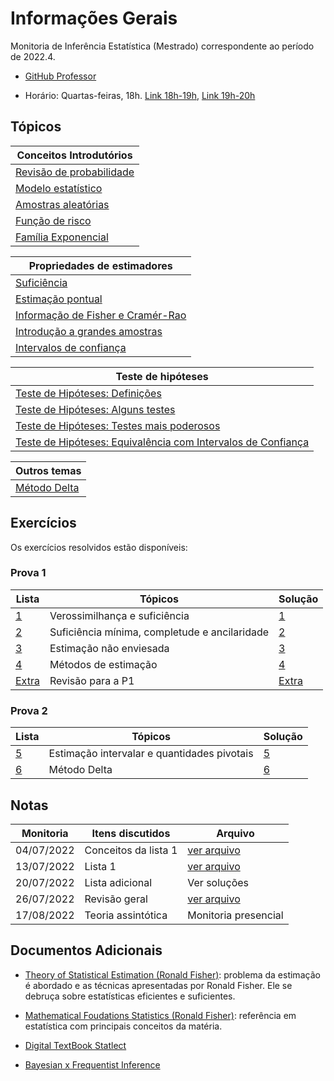 # Informações Gerais 

Monitoria de Inferência Estatística (Mestrado) correspondente ao período de 2022.4.  

- [GitHub Professor](https://github.com/maxbiostat/Statistical_Inference_MSc)

- Horário: Quartas-feiras, 18h. [Link 18h-19h](https://meet.google.com/ebj-cgog-gry), [Link 19h-20h](https://meet.google.com/mrp-noed-qxp) 

## Tópicos 

|Conceitos Introdutórios|
|---|
|[Revisão de probabilidade](/ta-sessions/infestatistica_MSc/probability)|
|[Modelo estatístico](/ta-sessions/infestatistica_MSc/statistical_model)|
|[Amostras aleatórias](/ta-sessions/infestatistica_MSc/random_samples)|
|[Função de risco](/ta-sessions/infestatistica_MSc/risk_function)|
|[Família Exponencial](/ta-sessions/infestatistica_MSc/exponential_family/exponential_family)|

|Propriedades de estimadores|
|---|
|[Suficiência](/ta-sessions/infestatistica_MSc/sufficiency/sufficiency)|
|[Estimação pontual](/ta-sessions/infestatistica_MSc/estimation/point_estimation)|
|[Informação de Fisher e Cramér-Rao](/ta-sessions/infestatistica_MSc/fisher/fisher)|
|[Introdução a grandes amostras](/ta-sessions/infestatistica_MSc/estimation/large_sample)|
|[Intervalos de confiança](/ta-sessions/infestatistica_MSc/confidence_interval/confidence_interval)|

|Teste de hipóteses|
|---|
|[Teste de Hipóteses: Definições](/ta-sessions/infestatistica_MSc/hypothesis_testing/first_part)|
|[Teste de Hipóteses: Alguns testes](/ta-sessions/infestatistica_MSc/hypothesis_testing/second_part)|
|[Teste de Hipóteses: Testes mais poderosos](/ta-sessions/infestatistica_MSc/hypothesis_testing/third_part)|
|[Teste de Hipóteses: Equivalência com Intervalos de Confiança](/ta-sessions/infestatistica_MSc/hypothesis_testing/fourth_part)|

|Outros temas|
|---|
|[Método Delta](/ta-sessions/infestatistica_MSc/delta_method)|

## Exercícios 

Os exercícios resolvidos estão disponíveis:

### Prova 1

|Lista|Tópicos|Solução|
|-----|-------|-------|
|[1](https://github.com/maxbiostat/Statistical_Inference_MSc/blob/main/listas/lista1_InfEst_MSc.pdf)|Verossimilhança e suficiência|[1](/ta-sessions/unavailable/)|
|[2](https://github.com/maxbiostat/Statistical_Inference_MSc/blob/main/listas/lista2_InfEst_MSc.pdf)|Suficiência mínima, completude e ancilaridade|[2](https://lucasmoschen.github.io/files/disciplines/statistical_inference/solutions2.pdf)|
|[3](https://github.com/maxbiostat/Statistical_Inference_MSc/blob/main/listas/lista3_InfEst_MSc.pdf)|Estimação não enviesada|[3](https://lucasmoschen.github.io/files/disciplines/statistical_inference/solutions3.pdf)
|[4](https://github.com/maxbiostat/Statistical_Inference_MSc/blob/main/listas/lista4_InfEst_MSc.pdf)|Métodos de estimação|[4](https://lucasmoschen.github.io/files/disciplines/statistical_inference/solutions4.pdf)|
|[Extra](https://lucasmoschen.github.io/files/disciplines/statistical_inference/additional_list.pdf)|Revisão para a P1|[Extra](https://lucasmoschen.github.io/files/disciplines/statistical_inference/additional_list_solutions.pdf)|

### Prova 2

|Lista|Tópicos|Solução|
|-----|-------|-------|
|[5](https://github.com/maxbiostat/Statistical_Inference_MSc/blob/main/listas/lista5_InfEst_MSc.pdf)|Estimação intervalar e quantidades pivotais|[5](/ta-sessions/unavailable/)|
|[6](https://github.com/maxbiostat/Statistical_Inference_MSc/blob/main/listas/lista6_InfEst_MSc.pdf)|Método Delta|[6](/ta-sessions/unavailable/)|

## Notas

|Monitoria|Itens discutidos|Arquivo|
|---------|----------------|-------|
|04/07/2022|Conceitos da lista 1|[ver arquivo](https://lucasmoschen.github.io/files/disciplines/statistical_inference/monitoria_04_07_2022.pdf)|
|13/07/2022|Lista 1|[ver arquivo](https://lucasmoschen.github.io/files/disciplines/statistical_inference/monitoria_13_07_2022.pdf)|
|20/07/2022|Lista adicional|Ver soluções|
|26/07/2022|Revisão geral|[ver arquivo](https://lucasmoschen.github.io/files/disciplines/statistical_inference/monitoria_26_07_2022.pdf)|
|17/08/2022|Teoria assintótica|Monitoria presencial|
  
## Documentos Adicionais 

- [Theory of Statistical
  Estimation (Ronald Fisher)](https://www.cambridge.org/core/journals/mathematical-proceedings-of-the-cambridge-philosophical-society/article/theory-of-statistical-estimation/7A05FB68C83B36C0E91D42C76AB177D4):
  problema da estimação é abordado e as técnicas apresentadas por Ronald
  Fisher. Ele se debruça sobre estatísticas eficientes e suficientes. 

- [Mathematical Foudations Statistics (Ronald
  Fisher)](https://royalsocietypublishing.org/doi/pdf/10.1098/rsta.1922.0009):
  referência em estatística com principais conceitos da matéria. 

- [Digital TextBook Statlect](https://www.statlect.com/)

- [Bayesian x Frequentist Inference](https://normaldeviate.wordpress.com/2012/11/17/what-is-bayesianfrequentist-inference/)